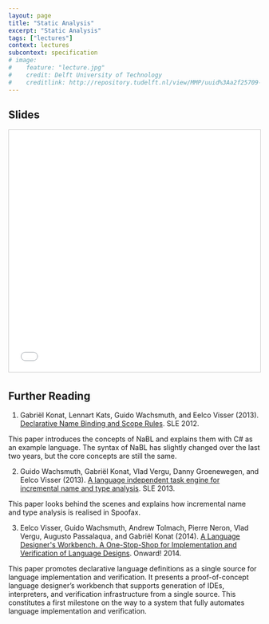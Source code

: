 ```yaml
---
layout: page
title: "Static Analysis"
excerpt: "Static Analysis"
tags: ["lectures"]
context: lectures
subcontext: specification
# image: 
#    feature: "lecture.jpg"
#    credit: Delft University of Technology
#    creditlink: http://repository.tudelft.nl/view/MMP/uuid%3Aa2f25709-c56e-453e-9394-4a05acf603a4/
---
```



## Slides

<iframe src="//www.slideshare.net/slideshow/embed_code/key/JnTzkTncYiWf" width="595" height="485" frameborder="0" marginwidth="0" marginheight="0" scrolling="no" style="border:1px solid #CCC; border-width:1px; margin-bottom:5px; max-width: 100%;" allowfullscreen> </iframe>

## Further Reading

1.  Gabriël Konat, Lennart Kats, Guido Wachsmuth, and Eelco Visser (2013). [Declarative Name Binding and Scope Rules](http://repository.tudelft.nl/assets/uuid:ebf61531-bbdf-4bde-b991-7733d9ae4af4/TUD-SERG-2012-015.pdf). SLE 2012.
  
  This paper introduces the concepts of NaBL and explains them with C# as an example language.
  The syntax of NaBL has slightly changed over the last two years, but the core concepts are still the same.
  
2.  Guido Wachsmuth, Gabriël Konat, Vlad Vergu, Danny Groenewegen, and Eelco Visser (2013). [A language independent task engine for incremental name and type analysis](http://swerl.tudelft.nl/twiki/pub/Main/TechnicalReports/TUD-SERG-2013-014.pdf). SLE 2013.
  
  This paper looks behind the scenes and explains how incremental name and type analysis is realised in Spoofax.
  
3.  Eelco Visser, Guido Wachsmuth, Andrew Tolmach, Pierre Neron, Vlad Vergu, Augusto Passalaqua, and Gabriël Konat (2014). [A Language Designer's Workbench. A One-Stop-Shop for Implementation and Verification of Language Designs](http://web.cecs.pdx.edu/~apt/onward14.pdf). Onward! 2014.
  
  This paper promotes declarative language definitions as a single source for language implementation and verification.
  It presents a proof-of-concept language designer’s workbench that supports generation of IDEs, interpreters, and verification infrastructure from a single source. 
  This constitutes a first milestone on the way to a system that fully automates language implementation and verification.
